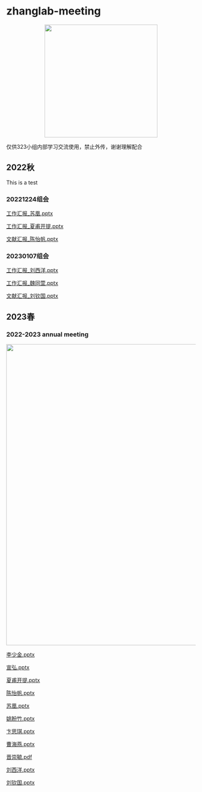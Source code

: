 # zhanglab-meeting

<div align=center>
<img src="https://github.com/zhanglab323/zhanglab-meeting/assets/65983489/e64befb8-3c98-4889-9cb8-a463aac824cf" width="300">
</div>

仅供323小组内部学习交流使用，禁止外传，谢谢理解配合
## 2022秋
This is a test
### 20221224组会

<a href="https://zlabmeeting.obs.cn-north-4.myhuaweicloud.com/20221224组会/工作汇报_苏凰.pptx">工作汇报_苏凰.pptx</a>

<a href="https://zlabmeeting.obs.cn-north-4.myhuaweicloud.com/20221224组会/工作汇报_夏甫开提.pptx">工作汇报_夏甫开提.pptx</a>

<a href="https://zlabmeeting.obs.cn-north-4.myhuaweicloud.com/20221224组会/文献汇报_陈怡帆.pptx">文献汇报_陈怡帆.pptx</a>

### 20230107组会

<a href="https://zlabmeeting.obs.cn-north-4.myhuaweicloud.com/20230107组会/工作汇报_刘西洋.pptx">工作汇报_刘西洋.pptx</a>

<a href="https://zlabmeeting.obs.cn-north-4.myhuaweicloud.com/20230107组会/工作汇报_魏同萱.pptx">工作汇报_魏同萱.pptx</a>

<a href="https://zlabmeeting.obs.cn-north-4.myhuaweicloud.com/20230107组会/文献汇报_刘钦国.pptx">文献汇报_刘钦国.pptx</a>

## 2023春
### 2022-2023 annual meeting

<div align=center>
<img src="https://github.com/DearJohnsonny/Zhanglab323-meeting/assets/111955215/305b9d87-9c87-4d48-ba51-1e3c16e2d27e" width="800">
</div>

<a href="https://zlabmeeting.obs.cn-north-4.myhuaweicloud.com/230707_323Lab_annual meeting/李少金.pptx">李少金.pptx</a>

<a href="https://zlabmeeting.obs.cn-north-4.myhuaweicloud.com/230707_323Lab_annual meeting/宣弘.pptx">宣弘.pptx</a>

<a href="https://zlabmeeting.obs.cn-north-4.myhuaweicloud.com/230707_323Lab_annual meeting/夏甫开提.pptx">夏甫开提.pptx</a>

<a href="https://zlabmeeting.obs.cn-north-4.myhuaweicloud.com/230707_323Lab_annual meeting/陈怡帆.pptx">陈怡帆.pptx</a>

<a href="https://zlabmeeting.obs.cn-north-4.myhuaweicloud.com/230707_323Lab_annual meeting/苏凰.pptx">苏凰.pptx</a>

<a href="https://zlabmeeting.obs.cn-north-4.myhuaweicloud.com/230707_323Lab_annual meeting/姚盼竹.pptx">姚盼竹.pptx</a>

<a href="https://zlabmeeting.obs.cn-north-4.myhuaweicloud.com/230707_323Lab_annual meeting/卞思琪.pptx">卞思琪.pptx</a>

<a href="https://zlabmeeting.obs.cn-north-4.myhuaweicloud.com/230707_323Lab_annual meeting/曹海燕.pptx">曹海燕.pptx</a>

<a href="https://zlabmeeting.obs.cn-north-4.myhuaweicloud.com/230707_323Lab_annual meeting/晋崇毓.pdf">晋崇毓.pdf</a>

<a href="https://zlabmeeting.obs.cn-north-4.myhuaweicloud.com/230707_323Lab_annual meeting/刘西洋.pptx">刘西洋.pptx</a>

<a href="https://zlabmeeting.obs.cn-north-4.myhuaweicloud.com/230707_323Lab_annual meeting/刘钦国.pptx">刘钦国.pptx</a>

